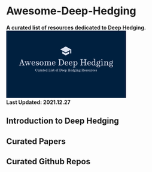 # Awesome-Deep-Hedging
__A curated list of resources dedicated to Deep Hedging.__    
<img src="https://raw.githubusercontent.com/guijinSON/Awesome-Deep-Hedging/main/assets/Awesome_Deep_Hedging.jpg" style="width:320px;height:180px;">  
__Last Updated: 2021.12.27__

## Introduction to Deep Hedging
## Curated Papers
## Curated Github Repos
